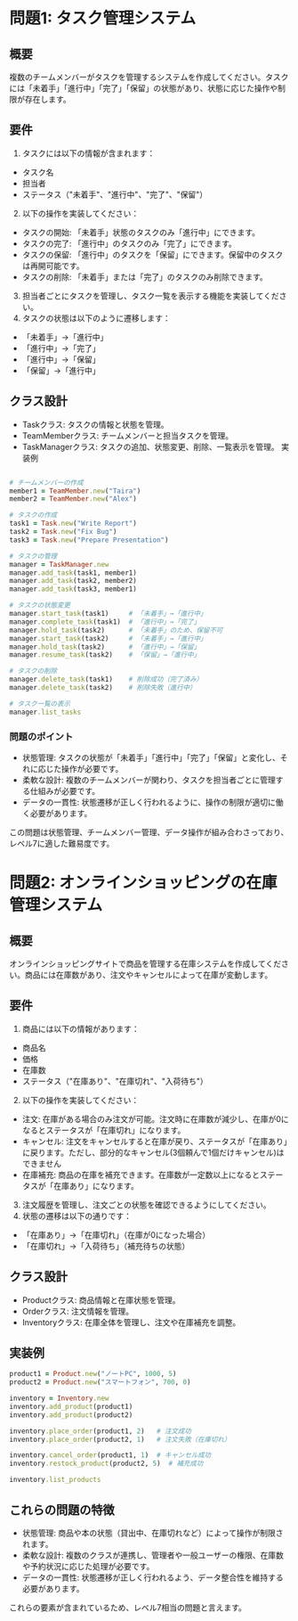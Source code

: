 # 問題1: タスク管理システム
## 概要
複数のチームメンバーがタスクを管理するシステムを作成してください。タスクには「未着手」「進行中」「完了」「保留」の状態があり、状態に応じた操作や制限が存在します。

## 要件
1. タスクには以下の情報が含まれます：
* タスク名
* 担当者
* ステータス（"未着手"、"進行中"、"完了"、"保留"）
2. 以下の操作を実装してください：
* タスクの開始: 「未着手」状態のタスクのみ「進行中」にできます。
* タスクの完了: 「進行中」のタスクのみ「完了」にできます。
* タスクの保留: 「進行中」のタスクを「保留」にできます。保留中のタスクは再開可能です。
* タスクの削除: 「未着手」または「完了」のタスクのみ削除できます。
3. 担当者ごとにタスクを管理し、タスク一覧を表示する機能を実装してください。
4. タスクの状態は以下のように遷移します：
* 「未着手」→「進行中」
* 「進行中」→「完了」
* 「進行中」→「保留」
* 「保留」→「進行中」
## クラス設計
* Taskクラス: タスクの情報と状態を管理。
* TeamMemberクラス: チームメンバーと担当タスクを管理。
* TaskManagerクラス: タスクの追加、状態変更、削除、一覧表示を管理。
実装例
```ruby

# チームメンバーの作成
member1 = TeamMember.new("Taira")
member2 = TeamMember.new("Alex")

# タスクの作成
task1 = Task.new("Write Report")
task2 = Task.new("Fix Bug")
task3 = Task.new("Prepare Presentation")

# タスクの管理
manager = TaskManager.new
manager.add_task(task1, member1)
manager.add_task(task2, member2)
manager.add_task(task3, member1)

# タスクの状態変更
manager.start_task(task1)     # 「未着手」→「進行中」
manager.complete_task(task1)  # 「進行中」→「完了」
manager.hold_task(task2)      # 「未着手」のため、保留不可
manager.start_task(task2)     # 「未着手」→「進行中」
manager.hold_task(task2)      # 「進行中」→「保留」
manager.resume_task(task2)    # 「保留」→「進行中」

# タスクの削除
manager.delete_task(task1)    # 削除成功（完了済み）
manager.delete_task(task2)    # 削除失敗（進行中）

# タスク一覧の表示
manager.list_tasks
```
### 問題のポイント
* 状態管理: タスクの状態が「未着手」「進行中」「完了」「保留」と変化し、それに応じた操作が必要です。
* 柔軟な設計: 複数のチームメンバーが関わり、タスクを担当者ごとに管理する仕組みが必要です。
* データの一貫性: 状態遷移が正しく行われるように、操作の制限が適切に働く必要があります。

この問題は状態管理、チームメンバー管理、データ操作が組み合わさっており、レベル7に適した難易度です。


# 問題2: オンラインショッピングの在庫管理システム
## 概要
オンラインショッピングサイトで商品を管理する在庫システムを作成してください。商品には在庫数があり、注文やキャンセルによって在庫が変動します。

## 要件
1. 商品には以下の情報があります：
* 商品名
* 価格
* 在庫数
* ステータス（"在庫あり"、"在庫切れ"、"入荷待ち"）
2. 以下の操作を実装してください：
* 注文: 在庫がある場合のみ注文が可能。注文時に在庫数が減少し、在庫が0になるとステータスが「在庫切れ」になります。
* キャンセル: 注文をキャンセルすると在庫が戻り、ステータスが「在庫あり」に戻ります。ただし、部分的なキャンセル(3個頼んで1個だけキャンセル)はできません
* 在庫補充: 商品の在庫を補充できます。在庫数が一定数以上になるとステータスが「在庫あり」になります。
3. 注文履歴を管理し、注文ごとの状態を確認できるようにしてください。
4. 状態の遷移は以下の通りです：
* 「在庫あり」→「在庫切れ」（在庫が0になった場合）
* 「在庫切れ」→「入荷待ち」（補充待ちの状態）
## クラス設計
* Productクラス: 商品情報と在庫状態を管理。
* Orderクラス: 注文情報を管理。
* Inventoryクラス: 在庫全体を管理し、注文や在庫補充を調整。
## 実装例
```ruby
product1 = Product.new("ノートPC", 1000, 5)
product2 = Product.new("スマートフォン", 700, 0)

inventory = Inventory.new
inventory.add_product(product1)
inventory.add_product(product2)

inventory.place_order(product1, 2)   # 注文成功
inventory.place_order(product2, 1)   # 注文失敗（在庫切れ）

inventory.cancel_order(product1, 1)  # キャンセル成功
inventory.restock_product(product2, 5)  # 補充成功

inventory.list_products
```
## これらの問題の特徴
* 状態管理: 商品や本の状態（貸出中、在庫切れなど）によって操作が制限されます。
* 柔軟な設計: 複数のクラスが連携し、管理者や一般ユーザーの権限、在庫数や予約状況に応じた処理が必要です。
* データの一貫性: 状態遷移が正しく行われるよう、データ整合性を維持する必要があります。

これらの要素が含まれているため、レベル7相当の問題と言えます。